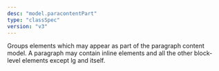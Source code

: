 ```yaml
---
desc: "model.paracontentPart"
type: "classSpec"
version: "v3"
---
```


Groups elements which may appear as part of the paragraph content model. A paragraph
may
contain inline elements and all the other block-level elements except lg and itself.